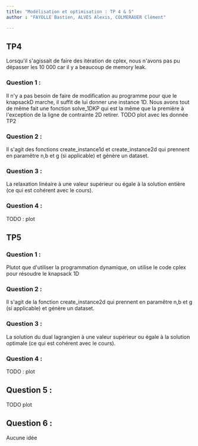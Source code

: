 ```yaml
---
title: "Modélisation et optimisation : TP 4 & 5"
author : "FAYOLLE Bastien, ALVES Alexis, COLMERAUER Clément"

---
```


## TP4
Lorsqu'il s'agissait de faire des itération de cplex, nous n'avons pas pu dépasser les 10 000 car il y a beaucoup de memory leak.
### Question 1 :
Il n'y a pas besoin de faire de modification au programme pour que le knapsackD marche, il suffit de lui donner une instance 1D. Nous avons tout de même fait une fonction solve_1DKP qui est la même que la première à l'exception de la ligne de contrainte 2D retirer.
TODO plot avec les donnée TP2

### Question 2 :
Il s'agit des fonctions create_instance1d et create_instance2d qui prennent en paramêtre n,b et g (si applicable) et génère un dataset.

### Question 3 :
La relaxation linéaire à une valeur supérieur ou égale à la solution entière (ce qui est cohérent avec le cours).

### Question 4 :
TODO : plot

## TP5
### Question 1 :
Plutot que d'utiliser la programmation dynamique, on utilise le code cplex pour résoudre le knapsack 1D

### Question 2 :
Il s'agit de la fonction create_instance2d qui prennent en paramêtre n,b et g (si applicable) et génère un dataset.

### Question 3 :
La solution du dual lagrangien à une valeur supérieur ou égale à la solution optimale (ce qui est cohérent avec le cours).

### Question 4 :
TODO : plot

## Question 5 :
TODO plot

## Question 6 :
Aucune idée
